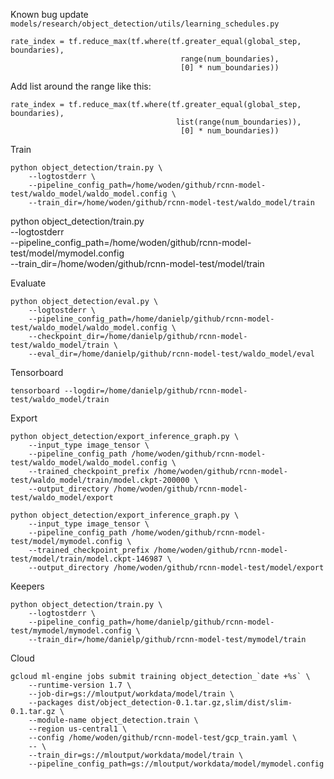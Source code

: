 
Known bug update ```models/research/object_detection/utils/learning_schedules.py```
```
rate_index = tf.reduce_max(tf.where(tf.greater_equal(global_step, boundaries),
                                      range(num_boundaries),
                                      [0] * num_boundaries))
```

Add list around the range like this:
```
rate_index = tf.reduce_max(tf.where(tf.greater_equal(global_step, boundaries),
                                     list(range(num_boundaries)),
                                      [0] * num_boundaries))
```


Train
```
python object_detection/train.py \
    --logtostderr \
    --pipeline_config_path=/home/woden/github/rcnn-model-test/waldo_model/waldo_model.config \
    --train_dir=/home/woden/github/rcnn-model-test/waldo_model/train
```


python object_detection/train.py \
    --logtostderr \
    --pipeline_config_path=/home/woden/github/rcnn-model-test/model/mymodel.config \
    --train_dir=/home/woden/github/rcnn-model-test/model/train

Evaluate
```
python object_detection/eval.py \
    --logtostderr \
    --pipeline_config_path=/home/danielp/github/rcnn-model-test/waldo_model/waldo_model.config \
    --checkpoint_dir=/home/danielp/github/rcnn-model-test/waldo_model/train \
    --eval_dir=/home/danielp/github/rcnn-model-test/waldo_model/eval
```

Tensorboard
```
tensorboard --logdir=/home/danielp/github/rcnn-model-test/waldo_model/train
```

Export
```
python object_detection/export_inference_graph.py \
    --input_type image_tensor \
    --pipeline_config_path /home/woden/github/rcnn-model-test/waldo_model/waldo_model.config \
    --trained_checkpoint_prefix /home/woden/github/rcnn-model-test/waldo_model/train/model.ckpt-200000 \
    --output_directory /home/woden/github/rcnn-model-test/waldo_model/export
```

```
python object_detection/export_inference_graph.py \
    --input_type image_tensor \
    --pipeline_config_path /home/woden/github/rcnn-model-test/model/mymodel.config \
    --trained_checkpoint_prefix /home/woden/github/rcnn-model-test/model/train/model.ckpt-146987 \
    --output_directory /home/woden/github/rcnn-model-test/model/export
```


Keepers
```
python object_detection/train.py \
    --logtostderr \
    --pipeline_config_path=/home/danielp/github/rcnn-model-test/mymodel/mymodel.config \
    --train_dir=/home/danielp/github/rcnn-model-test/mymodel/train
```

Cloud

```
gcloud ml-engine jobs submit training object_detection_`date +%s` \
    --runtime-version 1.7 \
    --job-dir=gs://mloutput/workdata/model/train \
    --packages dist/object_detection-0.1.tar.gz,slim/dist/slim-0.1.tar.gz \
    --module-name object_detection.train \
    --region us-central1 \
    --config /home/woden/github/rcnn-model-test/gcp_train.yaml \
    -- \
    --train_dir=gs://mloutput/workdata/model/train \
    --pipeline_config_path=gs://mloutput/workdata/model/mymodel.config
```